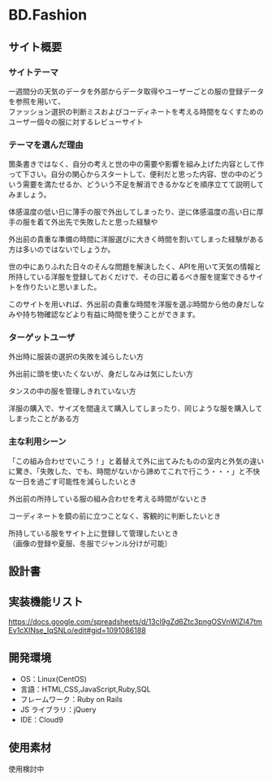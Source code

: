# BD.Fashion

## サイト概要

### サイトテーマ

一週間分の天気のデータを外部からデータ取得やユーザーごとの服の登録データを参照を用いて、</br>
ファッション選択の判断ミスおよびコーディネートを考える時間をなくすためのユーザー個々の服に対するレビューサイト

### テーマを選んだ理由

箇条書きではなく、自分の考えと世の中の需要や影響を組み上げた内容として作って下さい。自分の関心からスタートして、便利だと思った内容、世の中のどういう需要を満たせるか、どういう不足を解消できるかなどを順序立てて説明してみましょう。

体感温度の低い日に薄手の服で外出してしまったり、逆に体感温度の高い日に厚手の服を着て外出先で失敗したと思った経験や</br>

外出前の貴重な準備の時間に洋服選びに大きく時間を割いてしまった経験がある方は多いのではないでしょうか。</br>

世の中にありふれた日々のそんな問題を解決したく、APIを用いて天気の情報と所持している洋服を登録しておくだけで、その日に着るべき服を提案できるサイトを作りたいと思いました。</br>

このサイトを用いれば、外出前の貴重な時間を洋服を選ぶ時間から他の身だしなみや持ち物確認などより有益に時間を使うことができます。</br>



### ターゲットユーザ

外出時に服装の選択の失敗を減らしたい方</br>

外出前に頭を使いたくないが、身だしなみは気にしたい方</br>

タンスの中の服を管理しきれていない方</br>

洋服の購入で、サイズを間違えて購入してしまったり、同じような服を購入してしまったことがある方</br>

### 主な利用シーン

「この組み合わせでいこう！」と着替えて外に出てみたものの室内と外気の違いに驚き、「失敗した、でも、時間がないから諦めてこれで行こう・・・」と不快な一日を過ごす可能性を減らしたいとき</br>

外出前の所持している服の組み合わせを考える時間がないとき</br>

コーディネートを鏡の前に立つことなく、客観的に判断したいとき</br>

所持している服をサイト上に登録して管理したいとき</br>
（画像の登録や夏服、冬服でジャンル分けが可能）

## 設計書


## 実装機能リスト

<https://docs.google.com/spreadsheets/d/13cl9gZd6Ztc3pngOSVnWlZl47tmEv1cXINse_IqSNLo/edit#gid=1091086188>

## 開発環境

- OS：Linux(CentOS)
- 言語：HTML,CSS,JavaScript,Ruby,SQL
- フレームワーク：Ruby on Rails
- JS ライブラリ：jQuery
- IDE：Cloud9

## 使用素材

使用検討中
